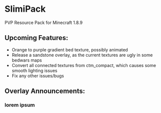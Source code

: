 # SlimiPack
PVP Resource Pack for Minecraft 1.8.9

## Upcoming Features:
- Orange to purple gradient bed texture, possibly animated
- Release a sandstone overlay, as the current textures are ugly in some bedwars maps
- Convert all connected textures from ctm_compact, which causes some smooth lighting issues 
- Fix any other issues/bugs

## Overlay Announcements:
### lorem ipsum
